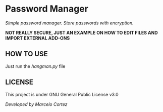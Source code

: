 # Password Manager
*Simple password manager. Store passwords with encryption.*

**NOT REALLY SECURE, JUST AN EXAMPLE ON HOW TO EDIT FILES AND IMPORT EXTERNAL ADD-ONS**

## HOW TO USE
Just run the *hangman.py* file

## LICENSE
This project is under GNU General Public License v3.0

*Developed by Marcelo Cortez*